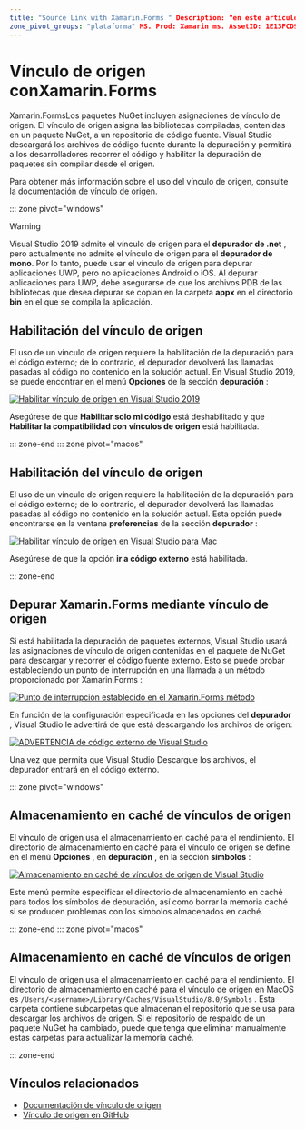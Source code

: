 ```yaml
---
title: "Source Link with Xamarin.Forms " Description: "en este artículo se explica cómo usar el vínculo de origen para depurar en Xamarin.Forms ".
zone_pivot_groups: "plataforma" MS. Prod: Xamarin ms. AssetID: 1E13FCD9-5607-46E8-80E4-87A58B389BEB ms. Technology: Xamarin-Forms Author: profexorgeek ms. Author: jusjohns ms. Date: 09/26/2019 no-LOC: [ Xamarin.Forms , Xamarin.Essentials ]
---
```


# <a name="source-link-with-xamarinforms"></a>Vínculo de origen conXamarin.Forms

Xamarin.FormsLos paquetes NuGet incluyen asignaciones de vínculo de origen. El vínculo de origen asigna las bibliotecas compiladas, contenidas en un paquete NuGet, a un repositorio de código fuente. Visual Studio descargará los archivos de código fuente durante la depuración y permitirá a los desarrolladores recorrer el código y habilitar la depuración de paquetes sin compilar desde el origen.

Para obtener más información sobre el uso del vínculo de origen, consulte la [documentación de vínculo de origen](/dotnet/standard/library-guidance/sourcelink).

::: zone pivot="windows"

> [!WARNING]
> Visual Studio 2019 admite el vínculo de origen para el **depurador de .net** , pero actualmente no admite el vínculo de origen para el **depurador de mono**. Por lo tanto, puede usar el vínculo de origen para depurar aplicaciones UWP, pero no aplicaciones Android o iOS. Al depurar aplicaciones para UWP, debe asegurarse de que los archivos PDB de las bibliotecas que desea depurar se copian en la carpeta **appx** en el directorio **bin** en el que se compila la aplicación.

## <a name="enable-source-link"></a>Habilitación del vínculo de origen

El uso de un vínculo de origen requiere la habilitación de la depuración para el código externo; de lo contrario, el depurador devolverá las llamadas pasadas al código no contenido en la solución actual. En Visual Studio 2019, se puede encontrar en el menú **Opciones** de la sección **depuración** :

[![Habilitar vínculo de origen en Visual Studio 2019](sourcelink-images/sourcelink-enable-pc-cropped.png)](sourcelink-images/sourcelink-enable-pc.png#lightbox)

Asegúrese de que **Habilitar solo mi código** está deshabilitado y que **Habilitar la compatibilidad con vínculos de origen** está habilitada.

::: zone-end
::: zone pivot="macos"

## <a name="enable-source-link"></a>Habilitación del vínculo de origen

El uso de un vínculo de origen requiere la habilitación de la depuración para el código externo; de lo contrario, el depurador devolverá las llamadas pasadas al código no contenido en la solución actual. Esta opción puede encontrarse en la ventana **preferencias** de la sección **depurador** :

[![Habilitar vínculo de origen en Visual Studio para Mac](sourcelink-images/sourcelink-enable-mac-cropped.png)](sourcelink-images/sourcelink-enable-mac.png#lightbox)

Asegúrese de que la opción **ir a código externo** está habilitada.

::: zone-end

## <a name="debug-xamarinforms-using-source-link"></a>Depurar Xamarin.Forms mediante vínculo de origen

Si está habilitada la depuración de paquetes externos, Visual Studio usará las asignaciones de vínculo de origen contenidas en el paquete de NuGet para descargar y recorrer el código fuente externo. Esto se puede probar estableciendo un punto de interrupción en una llamada a un método proporcionado por Xamarin.Forms :

[![Punto de interrupción establecido en el Xamarin.Forms método](sourcelink-images/breakpoint-cropped.png)](sourcelink-images/external-code-available.png#lightbox)

En función de la configuración especificada en las opciones del **depurador** , Visual Studio le advertirá de que está descargando los archivos de origen:

[![ADVERTENCIA de código externo de Visual Studio](sourcelink-images/external-code-cropped.png)](sourcelink-images/external-code-available.png#lightbox)

Una vez que permita que Visual Studio Descargue los archivos, el depurador entrará en el código externo.

::: zone pivot="windows"

## <a name="source-link-caching"></a>Almacenamiento en caché de vínculos de origen

El vínculo de origen usa el almacenamiento en caché para el rendimiento. El directorio de almacenamiento en caché para el vínculo de origen se define en el menú **Opciones** , en **depuración** , en la sección **símbolos** :

[![Almacenamiento en caché de vínculos de origen de Visual Studio](sourcelink-images/sourcelink-caching-pc-cropped.png)](sourcelink-images/sourcelink-caching-pc.png#lightbox)

Este menú permite especificar el directorio de almacenamiento en caché para todos los símbolos de depuración, así como borrar la memoria caché si se producen problemas con los símbolos almacenados en caché.

::: zone-end
::: zone pivot="macos"

## <a name="source-link-caching"></a>Almacenamiento en caché de vínculos de origen

El vínculo de origen usa el almacenamiento en caché para el rendimiento. El directorio de almacenamiento en caché para el vínculo de origen en MacOS es `/Users/<username>/Library/Caches/VisualStudio/8.0/Symbols` . Esta carpeta contiene subcarpetas que almacenan el repositorio que se usa para descargar los archivos de origen. Si el repositorio de respaldo de un paquete NuGet ha cambiado, puede que tenga que eliminar manualmente estas carpetas para actualizar la memoria caché.

::: zone-end

## <a name="related-links"></a>Vínculos relacionados

- [Documentación de vínculo de origen](/dotnet/standard/library-guidance/sourcelink)
- [Vínculo de origen en GitHub](https://github.com/dotnet/sourcelink)
